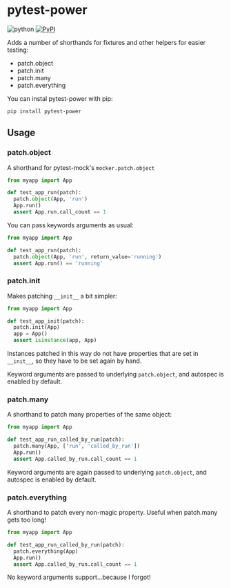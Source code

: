 # pytest-power

![python](https://github.com/NL-ix/pytest-power/workflows/python/badge.svg)
[![PyPI](https://img.shields.io/pypi/v/pytest-power?style=flat)](https://pypi.org/project/pytest-power/)

Adds a number of shorthands for fixtures and other helpers for easier testing:

- patch.object
- patch.init
- patch.many
- patch.everything

You can instal pytest-power with pip:

```sh
pip install pytest-power
```

## Usage

### patch.object

A shorthand for pytest-mock's `mocker.patch.object`


```python
from myapp import App

def test_app_run(patch):
  patch.object(App, 'run')
  App.run()
  assert App.run.call_count == 1
```

You can pass keywords arguments as usual:

```python
from myapp import App

def test_app_run(patch):
  patch.object(App, 'run', return_value='running')
  assert App.run() == 'running'
```


### patch.init

Makes patching `__init__` a bit simpler:


```python
from myapp import App

def test_app_init(patch):
  patch.init(App)
  app = App()
  assert isinstance(app, App)
```

Instances patched in this way do not have properties that are set in `__init__`,
so they have to be set again by hand.

Keyword arguments are passed to underlying `patch.object`, and autospec is
enabled by default.

### patch.many

A shorthand to patch many properties of the same object:

```python
from myapp import App

def test_app_run_called_by_run(patch):
  patch.many(App, ['run', 'called_by_run'])
  App.run()
  assert App.called_by_run.call_count == 1
```

Keyword arguments are again passed to underlying `patch.object`, and autospec
is enabled by default.

### patch.everything

A shorthand to patch every non-magic property. Useful when patch.many gets
too long!

```python
from myapp import App

def test_app_run_called_by_run(patch):
  patch.everything(App)
  App.run()
  assert App.called_by_run.call_count == 1
```

No keyword arguments support...because I forgot!
